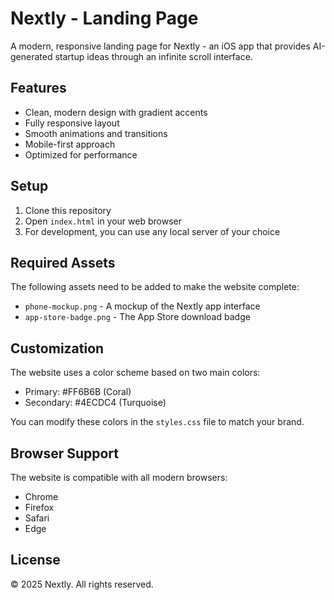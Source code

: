 # Nextly - Landing Page

A modern, responsive landing page for Nextly - an iOS app that provides AI-generated startup ideas through an infinite scroll interface.

## Features

- Clean, modern design with gradient accents
- Fully responsive layout
- Smooth animations and transitions
- Mobile-first approach
- Optimized for performance

## Setup

1. Clone this repository
2. Open `index.html` in your web browser
3. For development, you can use any local server of your choice

## Required Assets

The following assets need to be added to make the website complete:

- `phone-mockup.png` - A mockup of the Nextly app interface
- `app-store-badge.png` - The App Store download badge

## Customization

The website uses a color scheme based on two main colors:
- Primary: #FF6B6B (Coral)
- Secondary: #4ECDC4 (Turquoise)

You can modify these colors in the `styles.css` file to match your brand.

## Browser Support

The website is compatible with all modern browsers:
- Chrome
- Firefox
- Safari
- Edge

## License

© 2025 Nextly. All rights reserved. 
